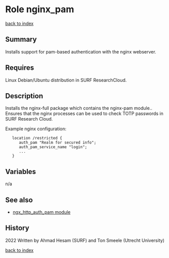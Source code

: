 # Role nginx_pam
[back to index](../index.md#Roles)

## Summary
Installs support for pam-based authentication with the nginx
webserver. 

## Requires
Linux Debian/Ubuntu distribution in SURF ResearchCloud.

## Description
Installs the nginx-full package which contains the nginx-pam module.. 
Ensures that the nginx processes can be used to check TOTP passwords
in SURF Research Cloud.

Example nginx configuration:
```
   location /restricted {
      auth_pam "Realm for secured info";
      auth_pam_service_name "login";
      ...
   }
```

## Variables
n/a

## See also
- [ngx_http_auth_pam module](https://github.com/sto/ngx_http_auth_pam_module)  

## History
2022 Written by Ahmad Hesam (SURF) and Ton Smeele (Utrecht University)


[back to index](../index.md#Roles)
